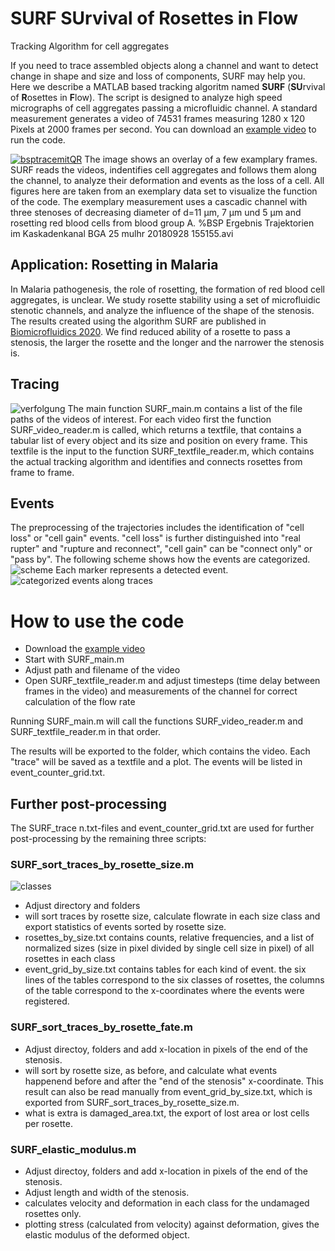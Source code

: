 # SURF SUrvival of Rosettes in Flow
Tracking Algorithm for cell aggregates


If you need to trace assembled objects along a channel and want to detect change in shape and size and loss of components, SURF may help you. Here we describe a MATLAB based tracking algoritm named **SURF** (**SU**rvival of **R**osettes in **F**low). The script is designed to analyze high speed micrographs of cell aggregates passing a microfluidic channel. A standard measurement generates a video of 74531 frames measuring 1280 x 120 Pixels at 2000 frames per second. You can download an [example video] to run the code.
 
 [![bsptracemitQR](https://user-images.githubusercontent.com/83273863/116454640-819fea80-a860-11eb-9f53-be79e97065e2.png)](https://youtu.be/rmezGUd0p08)
The image shows an overlay of a few examplary frames. SURF reads the videos, indentifies cell aggregates and follows them along the channel, to analyze their deformation and events as the loss of a cell.  All figures here are taken from an exemplary data set to visualize the function of the code. The exemplary measurement uses a cascadic channel with three stenoses of decreasing diameter of  d=11 µm, 7 µm und 5 µm and rosetting red blood cells from blood group A. %BSP Ergebnis Trajektorien im Kaskadenkanal BGA 25 mulhr 20180928 155155.avi
  
 
## Application: Rosetting in Malaria
In Malaria pathogenesis, the role of rosetting, the formation of red blood cell aggregates,  is unclear. We study rosette stability using a set of microfluidic stenotic channels, and analyze the influence of the shape of the stenosis. The results created using the algorithm SURF are published in [Biomicrofluidics 2020].  We find reduced ability of a rosette to pass a stenosis, the larger the rosette and the longer and the narrower the stenosis is. 


## Tracing
![verfolgung](https://user-images.githubusercontent.com/83273863/116463278-ce88be80-a86a-11eb-89aa-d0ff305263a4.png)
The main function SURF_main.m contains a list of the file paths of the videos of interest. For each video first the function SURF_video_reader.m is called, which returns a textfile, that contains a tabular list of every object and its size and position on every frame. This textfile is the input to the function SURF_textfile_reader.m, which contains the actual tracking algorithm and identifies and connects rosettes from frame to frame. 

## Events
The preprocessing of the trajectories includes the identification of "cell loss" or "cell gain" events. "cell loss" is further distinguished into "real rupter" and "rupture and reconnect", "cell gain" can be "connect only" or "pass by". The following scheme shows how the events are categorized.
![scheme](https://user-images.githubusercontent.com/83273863/116463192-b1ec8680-a86a-11eb-9730-c1050970d5d9.png)
Each marker represents a detected event.
![categorized events along traces](https://user-images.githubusercontent.com/83273863/116678574-c3887800-a9a9-11eb-9d07-3e2f6e7e4127.png)

# How to use the code
- Download the [example video]
- Start with SURF_main.m
- Adjust path and filename of the video
- Open SURF_textfile_reader.m and adjust timesteps (time delay between frames in the video) and measurements of the channel for correct calculation of the flow rate

Running SURF_main.m will call the functions SURF_video_reader.m and SURF_textfile_reader.m in that order.

The results will be exported to the folder, which contains the video. Each "trace" will be saved as a textfile and a plot. The events will be listed in event_counter_grid.txt.

## Further post-processing
The SURF_trace n.txt-files and event_counter_grid.txt are used for further post-processing by the remaining three scripts:
### SURF_sort_traces_by_rosette_size.m
![classes](https://user-images.githubusercontent.com/83273863/116670076-98992680-a99f-11eb-99f6-40d98cf3ef9a.png)
- Adjust directory and folders
- will sort traces by rosette size, calculate flowrate in each size class and export statistics of events sorted by rosette size.
- rosettes_by_size.txt contains counts, relative frequencies, and a list of normalized sizes (size in pixel divided by single cell size in pixel) of all rosettes in each class
- event_grid_by_size.txt contains tables for each kind of event. the six lines of the tables correspond to the six classes of rosettes, the columns of the table correspond to the x-coordinates where the events were registered.

### SURF_sort_traces_by_rosette_fate.m
- Adjust directoy, folders and add x-location in pixels of the end of the stenosis.
- will sort by rosette size, as before, and calculate what events happenend before and after the "end of the stenosis" x-coordinate. This result can also be read manually from event_grid_by_size.txt, which is exported from SURF_sort_traces_by_rosette_size.m.
- what is extra is damaged_area.txt, the export of lost area or lost cells per rosette.

### SURF_elastic_modulus.m
- Adjust directoy, folders and add x-location in pixels of the end of the stenosis.
- Adjust length and width of the stenosis.
- calculates velocity and deformation in each class for the undamaged rosettes only.
- plotting stress (calculated from velocity) against deformation, gives the elastic modulus of the deformed object.






[Biomicrofluidics 2020]: https://doi.org/10.1063/1.5125038
[example video]: https://drive.google.com/file/d/1EDqv4EtH839AH-NfndiahIGv0mBsXkVL/view?usp=sharing
